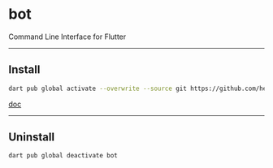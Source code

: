 # bot

Command Line Interface for Flutter

---

## Install

```bash
dart pub global activate --overwrite --source git https://github.com/herveGuigoz/bot.git
```

[doc](https://dart.dev/tools/pub/cmd/pub-global)

---

## Uninstall

```bash
dart pub global deactivate bot
```